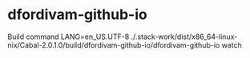# dfordivam-github-io

Build command
LANG=en_US.UTF-8 ./.stack-work/dist/x86_64-linux-nix/Cabal-2.0.1.0/build/dfordivam-github-io/dfordivam-github-io watch
